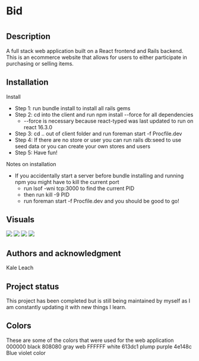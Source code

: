 <h1>Bid<h1>

  
<h2>Description</h2>
A full stack web application built on a React frontend and Rails backend. This is an ecommerce website that allows for users to either participate in purchasing or selling items.


<h2>Installation</h2>

Install
- Step 1: run bundle install to install all rails gems
- Step 2: cd into the client and run npm install --force for all dependencies 
  - --force is necessary because react-typed was last updated to run on react 16.3.0
- Step 3: cd .. out of client folder and run foreman start -f Procfile.dev
- Step 4: If there are no store or user you can run rails db:seed to use seed data or you can create your own stores and users
- Step 5: Have fun!

Notes on installation
- If you accidentally start a server before bundle installing and running npm you might have to kill the current port
  - run lsof -wni tcp:3000 to find the current PID
  - then run  kill -9 PID
  - run foreman start -f Procfile.dev and you should be good to go!
 
<h2>Visuals</h2>
<img src = "https://media4.giphy.com/media/a9Ij6TmYi6e5nuqMtH/giphy.gif"/>
<img src ="https://media0.giphy.com/media/iQStNWvznbDjWKIWsU/giphy.gif"/>
<img src ="https://media3.giphy.com/media/obix7DOmoakRJXS7bJ/giphy.gif"/>
<img src ="https://media0.giphy.com/media/GazMw11mA5b6nDR8oN/giphy.gif"/>

<h2>Authors and acknowledgment</h2>
Kale Leach


<h2>Project status</h2>
This project has been completed but is still being maintained by myself as I am constantly updating it with new things I learn.

<h2>Colors</h2>
   These are some of the colors that were used for the web application
     000000 black
     808080 gray web
     FFFFFF white
     613dc1 plump purple
     4e148c Blue violet color




  
